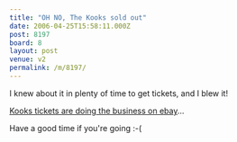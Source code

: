 ```yaml
---
title: "OH NO, The Kooks sold out"
date: 2006-04-25T15:58:11.000Z
post: 8197
board: 8
layout: post
venue: v2
permalink: /m/8197/
---
```

I knew about it in plenty of time to get tickets, and I blew it!

<a href="http://search.ebay.co.uk/kooks-tickets" title="Search for kooks tickets on ebay...">Kooks tickets are doing the business on ebay</a>... 

Have a good time if you're going :-(
